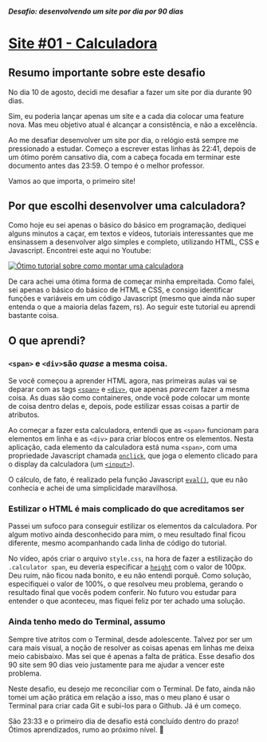 ##### Desafio: desenvolvendo um site por dia por 90 dias 

# [Site #01 - Calculadora](https://www.dorlyneto.com/90sites/01-calculadora/)

## Resumo importante sobre este desafio

No dia 10 de agosto, decidi me desafiar a fazer um site por dia durante 90 dias. 

Sim, eu poderia lançar apenas um site e a cada dia colocar uma feature nova. Mas meu objetivo atual é alcançar a consistência, e não a excelência.

Ao me desafiar desenvolver um site por dia, o relógio está sempre me pressionado a estudar. Começo a escrever estas linhas às 22:41, depois de um ótimo porém cansativo dia, com a cabeça focada em terminar este documento antes das 23:59. O tempo é o melhor professor.

Vamos ao que importa, o primeiro site!

## Por que escolhi desenvolver uma calculadora?

Como hoje eu sei apenas o básico do básico em programação, dediquei alguns minutos a caçar, em textos e vídeos, tutoriais interessantes que me ensinassem a desenvolver algo simples e completo, utilizando HTML, CSS e Javascript. Encontrei este aqui no Youtube:

[![Ótimo tutorial sobre como montar uma calculadora](https://img.youtube.com/vi/BuZtAqk5LIY/0.jpg)](https://www.youtube.com/watch?v=BuZtAqk5LIY)

De cara achei uma ótima forma de começar minha empreitada. Como falei, sei apenas o básico do básico de HTML e CSS, e consigo identificar funções e variáveis em um código Javascript (mesmo que ainda não super entenda o que a maioria delas fazem, rs). Ao seguir este tutorial eu aprendi bastante coisa.

## O que aprendi?

### ```<span>``` e ```<div>```são *quase* a mesma coisa.

Se você começou a aprender HTML agora, nas primeiras aulas vai se deparar com as tags [```<span>```](https://developer.mozilla.org/pt-BR/docs/Web/HTML/Element/span) e [```<div>```](https://developer.mozilla.org/pt-BR/docs/Web/HTML/Element/div), que apenas *parecem* fazer a mesma coisa. As duas são como containeres, onde você pode colocar um monte de coisa dentro delas e, depois, pode estilizar essas coisas a partir de atributos. 

Ao começar a fazer esta calculadora, entendi que as ```<span>``` funcionam para elementos em linha e as ```<div>``` para criar blocos entre os elementos. Nesta aplicação, cada elemento da calculadora está numa ```<span>```, com uma propriedade Javascript chamada [```onclick```](https://developer.mozilla.org/pt-BR/docs/Web/API/GlobalEventHandlers/onclick), que joga o elemento clicado para o display da calculadora (um [```<input>```](https://developer.mozilla.org/pt-BR/docs/Web/HTML/Element/input)).

O cálculo, de fato, é realizado pela função Javascript [```eval()```](https://developer.mozilla.org/pt-BR/docs/Web/JavaScript/Reference/Global_Objects/eval), que eu não conhecia e achei de uma simplicidade maravilhosa.

### Estilizar o HTML é mais complicado do que acreditamos ser

Passei um sufoco para conseguir estilizar os elementos da calculadora. Por algum motivo ainda desconhecido para mim, o meu resultado final ficou diferente, mesmo acompanhando cada linha de código do tutorial. 

No vídeo, após criar o arquivo ```style.css```, na hora de fazer a estilização do ```.calculator span```, eu deveria especificar a [```height```](https://developer.mozilla.org/pt-BR/docs/Web/CSS/height) com o valor de 100px. Deu ruim, não ficou nada bonito, e eu não entendi porquê. Como solução, especifiquei o valor de 100%, o que resolveu meu problema, gerando o resultado final que vocês podem conferir. No futuro vou estudar para entender o que aconteceu, mas fiquei feliz por ter achado uma solução.

### Ainda tenho medo do Terminal, assumo

Sempre tive atritos com o Terminal, desde adolescente. Talvez por ser um cara mais visual, a noção de resolver as coisas apenas em linhas me deixa meio cabisbaixo. Mas sei que é apenas a falta de prática. Esse desafio dos 90 site sem 90 dias veio justamente para me ajudar a vencer este problema.

Neste desafio, eu desejo me reconciliar com o Terminal. De fato, ainda não tomei um ação prática em relação a isso, mas o meu plano é usar o Terminal para criar cada Git e subi-los para o Github. Já é um começo.

São 23:33 e o primeiro dia de desafio está concluído dentro do prazo! Ótimos aprendizados, rumo ao próximo nível. 🚀
